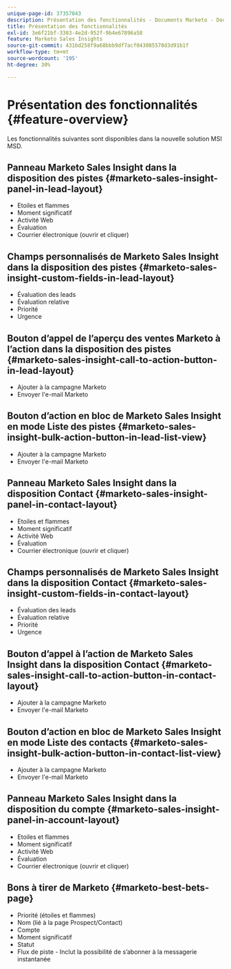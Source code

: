 ```yaml
---
unique-page-id: 37357043
description: Présentation des fonctionnalités - Documents Marketo - Documentation du produit
title: Présentation des fonctionnalités
exl-id: 3e6f21bf-3383-4e2d-952f-9b4e67896a58
feature: Marketo Sales Insights
source-git-commit: 431bd258f9a68bbb9df7acf043085578d3d91b1f
workflow-type: tm+mt
source-wordcount: '195'
ht-degree: 30%

---
```


# Présentation des fonctionnalités {#feature-overview}

Les fonctionnalités suivantes sont disponibles dans la nouvelle solution MSI MSD.

## Panneau Marketo Sales Insight dans la disposition des pistes  {#marketo-sales-insight-panel-in-lead-layout}

* Etoiles et flammes
* Moment significatif
* Activité Web
* Évaluation
* Courrier électronique (ouvrir et cliquer)

## Champs personnalisés de Marketo Sales Insight dans la disposition des pistes  {#marketo-sales-insight-custom-fields-in-lead-layout}

* Évaluation des leads
* Évaluation relative
* Priorité
* Urgence

## Bouton d’appel de l’aperçu des ventes Marketo à l’action dans la disposition des pistes  {#marketo-sales-insight-call-to-action-button-in-lead-layout}

* Ajouter à la campagne Marketo
* Envoyer l&#39;e-mail Marketo

## Bouton d’action en bloc de Marketo Sales Insight en mode Liste des pistes  {#marketo-sales-insight-bulk-action-button-in-lead-list-view}

* Ajouter à la campagne Marketo
* Envoyer l&#39;e-mail Marketo

## Panneau Marketo Sales Insight dans la disposition Contact  {#marketo-sales-insight-panel-in-contact-layout}

* Etoiles et flammes
* Moment significatif
* Activité Web
* Évaluation
* Courrier électronique (ouvrir et cliquer)

## Champs personnalisés de Marketo Sales Insight dans la disposition Contact  {#marketo-sales-insight-custom-fields-in-contact-layout}

* Évaluation des leads
* Évaluation relative
* Priorité
* Urgence

## Bouton d’appel à l’action de Marketo Sales Insight dans la disposition Contact  {#marketo-sales-insight-call-to-action-button-in-contact-layout}

* Ajouter à la campagne Marketo
* Envoyer l&#39;e-mail Marketo

## Bouton d’action en bloc de Marketo Sales Insight en mode Liste des contacts  {#marketo-sales-insight-bulk-action-button-in-contact-list-view}

* Ajouter à la campagne Marketo
* Envoyer l&#39;e-mail Marketo

## Panneau Marketo Sales Insight dans la disposition du compte {#marketo-sales-insight-panel-in-account-layout}

* Etoiles et flammes
* Moment significatif
* Activité Web
* Évaluation
* Courrier électronique (ouvrir et cliquer)

## Bons à tirer de Marketo {#marketo-best-bets-page}

* Priorité (étoiles et flammes)
* Nom (lié à la page Prospect/Contact)
* Compte
* Moment significatif
* Statut
* Flux de piste - Inclut la possibilité de s’abonner à la messagerie instantanée
